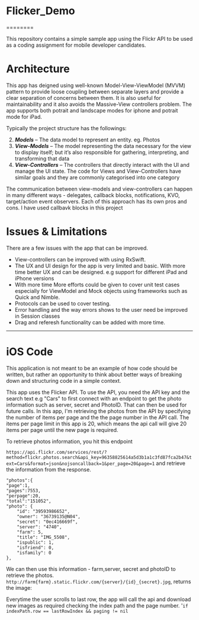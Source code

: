 # Flicker_Demo
========

This repository contains a simple sample app using the Flickr API to be used as a coding assignment for mobile developer candidates.


# Architecture

This app has deigned using well-known Model-View-ViewModel (MVVM) pattern to provide loose coupling between separate layers and provide a clear separation of concerns between them. It is also useful for maintainability and it also avoids the Massive-View controllers problem.
The app supports both potrait and landscape modes for iphone and potrait mode for iPad.

Typically the project structure has the followings:  

2.    ***Models*** – The data model to represent an entity. eg. Photos  
3.    ***View-Models*** – The model representing the data necessary for the view to display itself; but it’s also responsible for gathering, interpreting, and transforming that data
4.    ***View-Controllers*** – The controllers that directly interact with the UI and manage the UI state. The code for Views and View-Controllers have similar goals and they are commonly categorised into one category  

The communication between view-models and view-controllers can happen in many different ways - delegates, callback blocks, notifications, KVO, target/action event observers. Each of this approach has its own pros and cons. I have used callbavk blocks in this project

# Issues & Limitations
There are a few issues with the app that can be improved.
* View-controllers can be improved with using RxSwift.
* The UX and UI design for the app is very limited and basic. With more time better UX and can be designed. e.g support for different iPad and iPhone versions
* With more time More efforts could be given to cover unit test cases especially for ViewModel and Mock objects using frameworks such as Quick and Nimble.
* Protocols can be used to cover testing.
* Error handling and the way errors shows to the user need be improved in  Session classes
* Drag and referesh functionality can be added with more time.

---
# iOS Code

This application is not meant to be an example of how code should be written, but rather an opportunity to think about better ways of breaking down and structuring code in a simple context.


This app uses the Flicker API. To use the API, you need the API key and the search text e.g "Cars" to first connect with an endpoint to get the photo information such as server, secret and PhotoID. That  can then be used for future calls.
In this app, I'm retrieving the photos from the API by specifying the number of items per page and the the page number in the API call. The items per page limit in this app is 20, which means the api call will give 20 items per page until the new page is required.

To retrieve photos information, you hit this endpoint

`https://api.flickr.com/services/rest/?method=flickr.photos.search&api_key=96358825614a5d3b1a1c3fd87fca2b47&text=Cars&format=json&nojsoncallback=1&per_page=20&page=1` and retrieve the information from the response. 

```
"photos":{
"page":1,
"pages":7553,
"perpage":20,
"total":"151052",
"photo": {
    "id": "39593986652",
    "owner": "36739135@N04",
    "secret": "0ec416669f",
    "server": "4740",
    "farm": 5,
    "title": "IMG_5508",
    "ispublic": 1,
    "isfriend": 0,
    "isfamily": 0
},
```

We can then use this information - farm,server, secret and photoID to retrieve the photos.  `http://farm{farm}.static.flickr.com/{server}/{id}_{secret}.jpg`, returns the image:

Everytime the user scrolls to last row, the app will call the api and download new images as required  checking the index path and the page number. 
'```if indexPath.row == lastRowIndex && paging != nil ```


